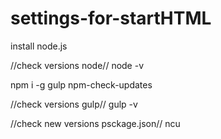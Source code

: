 # settings-for-startHTML

install node.js

//check versions node//
node -v 

npm i -g gulp npm-check-updates

//check versions gulp//
gulp -v

//check new versions psckage.json//
ncu
